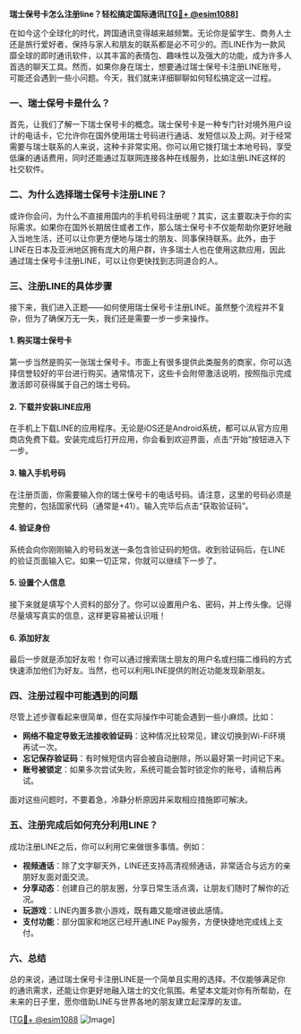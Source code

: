 **瑞士保号卡怎么注册line？轻松搞定国际通讯[[TG💪+ @esim1088](https://t.me/s/esim1088)]**

在如今这个全球化的时代，跨国通讯变得越来越频繁。无论你是留学生、商务人士还是旅行爱好者，保持与家人和朋友的联系都是必不可少的。而LINE作为一款风靡全球的即时通讯软件，以其丰富的表情包、趣味性以及强大的功能，成为许多人首选的聊天工具。然而，如果你身在瑞士，想要通过瑞士保号卡注册LINE账号，可能还会遇到一些小问题。今天，我们就来详细聊聊如何轻松搞定这一过程。

### 一、瑞士保号卡是什么？

首先，让我们了解一下瑞士保号卡的概念。瑞士保号卡是一种专门针对境外用户设计的电话卡，它允许你在国外使用瑞士号码进行通话、发短信以及上网。对于经常需要与瑞士联系的人来说，这种卡非常实用。你可以用它拨打瑞士本地号码，享受低廉的通话费用，同时还能通过互联网连接各种在线服务，比如注册LINE这样的社交软件。

### 二、为什么选择瑞士保号卡注册LINE？

或许你会问，为什么不直接用国内的手机号码注册呢？其实，这主要取决于你的实际需求。如果你在国外长期居住或者工作，那么瑞士保号卡不仅能帮助你更好地融入当地生活，还可以让你更方便地与瑞士的朋友、同事保持联系。此外，由于LINE在日本及亚洲地区拥有庞大的用户群，许多瑞士人也在使用这款应用，因此通过瑞士保号卡注册LINE，可以让你更快找到志同道合的人。

### 三、注册LINE的具体步骤

接下来，我们进入正题——如何使用瑞士保号卡注册LINE。虽然整个流程并不复杂，但为了确保万无一失，我们还是需要一步一步来操作。

#### 1. 购买瑞士保号卡

第一步当然是购买一张瑞士保号卡。市面上有很多提供此类服务的商家，你可以选择信誉较好的平台进行购买。通常情况下，这些卡会附带激活说明，按照指示完成激活即可获得属于自己的瑞士号码。

#### 2. 下载并安装LINE应用

在手机上下载LINE的应用程序。无论是iOS还是Android系统，都可以从官方应用商店免费下载。安装完成后打开应用，你会看到欢迎界面，点击“开始”按钮进入下一步。

#### 3. 输入手机号码

在注册页面，你需要输入你的瑞士保号卡的电话号码。请注意，这里的号码必须是完整的，包括国家代码（通常是+41）。输入完毕后点击“获取验证码”。

#### 4. 验证身份

系统会向你刚刚输入的号码发送一条包含验证码的短信。收到验证码后，在LINE的验证页面输入它。如果一切正常，你就可以继续下一步了。

#### 5. 设置个人信息

接下来就是填写个人资料的部分了。你可以设置用户名、密码，并上传头像。记得尽量填写真实的信息，这样更容易被认识哦！

#### 6. 添加好友

最后一步就是添加好友啦！你可以通过搜索瑞士朋友的用户名或扫描二维码的方式快速添加他们为好友。当然，也可以利用LINE提供的附近功能发现新朋友。

### 四、注册过程中可能遇到的问题

尽管上述步骤看起来很简单，但在实际操作中可能会遇到一些小麻烦。比如：

- **网络不稳定导致无法接收验证码**：这种情况比较常见，建议切换到Wi-Fi环境再试一次。
- **忘记保存验证码**：有时候短信内容会被自动删除，所以最好第一时间记下来。
- **账号被锁定**：如果多次尝试失败，系统可能会暂时锁定你的账号，请稍后再试。

面对这些问题时，不要着急，冷静分析原因并采取相应措施即可解决。

### 五、注册完成后如何充分利用LINE？

成功注册LINE之后，你可以利用它来做很多事情。例如：

- **视频通话**：除了文字聊天外，LINE还支持高清视频通话，非常适合与远方的亲朋好友面对面交流。
- **分享动态**：创建自己的朋友圈，分享日常生活点滴，让朋友们随时了解你的近况。
- **玩游戏**：LINE内置多款小游戏，既有趣又能增进彼此感情。
- **支付功能**：部分国家和地区已经开通LINE Pay服务，方便快捷地完成线上支付。

### 六、总结

总的来说，通过瑞士保号卡注册LINE是一个简单且实用的选择。不仅能够满足你的通讯需求，还能让你更好地融入瑞士的文化氛围。希望本文能对你有所帮助，在未来的日子里，愿你借助LINE与世界各地的朋友建立起深厚的友谊。

[[TG💪+ @esim1088](https://t.me/s/esim1088) ![Image](https://i.postimg.cc/4NQfJmqS/Snipaste-2025-05-13-00-14-12.png)]